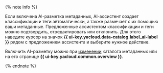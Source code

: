 {% note info %}

Если включена AI-разметка метаданных, AI-ассистент создает классификации и теги автоматически, а также размечает с их помощью ваши метаданные. Предложенные ассистентом классификации и теги можно подтвердить, отредактировать или отклонить. Для этого наведите курсор на значок **{{ ui-key.yacloud.data-catalog.label_ai-label }}** рядом с предложением ассистента и выберите нужное действие.

Включить AI-разметку можно при [изменении](../../metadata-hub/operations/data-catalog/update-catalog.md) каталога метаданных или на его странице **{{ ui-key.yacloud.common.overview }}**.


{% endnote %}